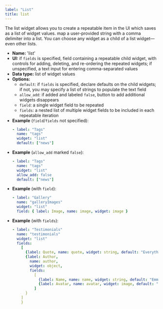 ```yaml
---
label: "List"
title: list
---
```


The list widget allows you to create a repeatable item in the UI which saves as a list of widget values. map a user-provided string with a comma delimiter into a list. You can choose any widget as a child of a list widget—even other lists.

- **Name:** 'list'
- **UI:** if `fields` is specified, field containing a repeatable child widget, with controls for adding, deleting, and re-ordering the repeated widgets; if unspecified, a text input for entering comma-separated values
- **Data type:** list of widget values
- **Options:**
  - `default`: if `fields` is specified, declare defaults on the child widgets; if not, you may specify a list of strings to populate the text field
  - `allow_add`: if added and labeled `false`, button to add additional widgets disappears
  - `field`: a single widget field to be repeated
  - `fields`: a nested list of multiple widget fields to be included in each repeatable iteration
- **Example** (`field`/`fields` not specified):
  ```yaml
  - label: "Tags"
    name: "tags"
    widget: "list"
    default: ["news"]
  ```
- **Example** (`allow_add` marked `false`):
  ```yaml
  - label: "Tags"
    name: "tags"
    widget: "list"
    allow_add: false
    default: ["news"]
  ```
- **Example** (with `field`):
  ```yaml
  - label: "Gallery"
    name: "galleryImages"
    widget: "list"
    field: { label: Image, name: image, widget: image }
  ```
- **Example** (with `fields`):
  ```yaml
  - label: "Testimonials"
    name: "testimonials"
    widget: "list"
    fields:
      [
        {label: Quote, name: quote, widget: string, default: "Everything is awesome!"},
        {label: Author,
          name: author,
          widget: object,
          fields:
            [
              {label: Name, name: name, widget: string, default: "Emmet"},
              {label: Avatar, name: avatar, widget: image, default: "/img/emmet.jpg"}
            ]
        }
      ]
      }
  ```
